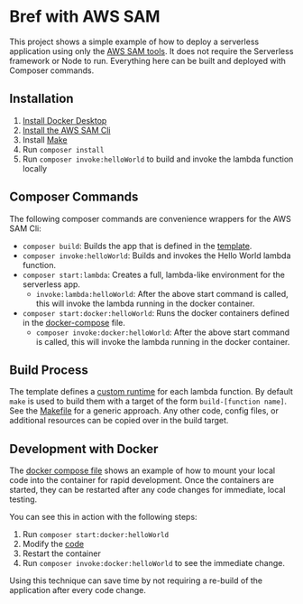 # Bref with AWS SAM

This project shows a simple example of how to deploy a serverless application using only the [AWS SAM tools](https://docs.aws.amazon.com/serverless-application-model/latest/developerguide/what-is-sam.html). It does not require the Serverless framework or Node to run. Everything here can be built and deployed with Composer commands. 

## Installation
1. [Install Docker Desktop](https://www.docker.com/products/docker-desktop/)
2. [Install the AWS SAM Cli](https://docs.aws.amazon.com/serverless-application-model/latest/developerguide/install-sam-cli.html)
3. Install [Make](https://www.gnu.org/software/make/)
4. Run `composer install`
5. Run `composer invoke:helloWorld` to build and invoke the lambda function locally

## Composer Commands
The following composer commands are convenience wrappers for the AWS SAM Cli: 
* `composer build`: Builds the app that is defined in the [template](template.yaml).
* `composer invoke:helloWorld`: Builds and invokes the Hello World lambda function.
* `composer start:lambda`: Creates a full, lambda-like environment for the serverless app. 
  * `invoke:lambda:helloWorld`: After the above start command is called, this will invoke the lambda running in the docker container. 
* `composer start:docker:helloWorld`: Runs the docker containers defined in the [docker-compose](docker-compose.yml) file.
  * `composer invoke:docker:helloWorld`: After the above start command is called, this will invoke the lambda running in the docker container.

## Build Process
The template defines a [custom runtime](https://docs.aws.amazon.com/serverless-application-model/latest/developerguide/building-custom-runtimes.html) for each lambda function. By default `make` is used to build them with a target of the form `build-[function name]`. See the [Makefile](Makefile) for a generic approach. Any other code, config files, or additional resources can be copied over in the build target. 

## Development with Docker
The [docker compose file](docker-compose.yml) shows an example of how to mount your local code into the container for rapid development. Once the containers are started, they can be restarted after any code changes for immediate, local testing. 

You can see this in action with the following steps: 
1. Run `composer start:docker:helloWorld`
2. Modify the [code](src/Handlers/HelloWorldHandler.php)
3. Restart the container
4. Run `composer invoke:docker:helloWorld` to see the immediate change. 

Using this technique can save time by not requiring a re-build of the application after every code change. 